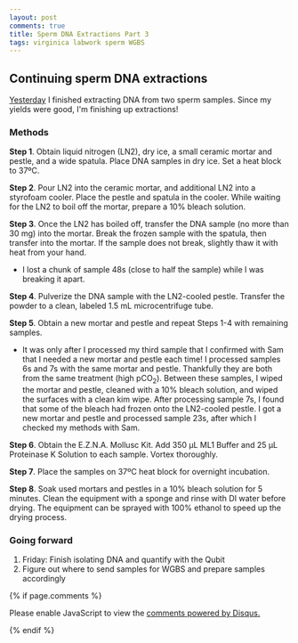 ```yaml
---
layout: post
comments: true
title: Sperm DNA Extractions Part 3
tags: virginica labwork sperm WGBS
---
```


## Continuing sperm DNA extractions

[Yesterday](https://yaaminiv.github.io/Sperm-DNA-Extractions-Part2/) I finished extracting DNA from two sperm samples. Since my yields were good, I'm finishing up extractions!

### Methods

**Step 1**. Obtain liquid nitrogen (LN2), dry ice, a small ceramic mortar and pestle, and a wide spatula. Place DNA samples in dry ice. Set a heat block to 37ºC.

**Step 2**. Pour LN2 into the ceramic mortar, and additional LN2 into a styrofoam cooler. Place the pestle and spatula in the cooler. While waiting for the LN2 to boil off the mortar, prepare a 10% bleach solution.

**Step 3**. Once the LN2 has boiled off, transfer the DNA sample (no more than 30 mg) into the mortar. Break the frozen sample with the spatula, then transfer into the mortar. If the sample does not break, slightly thaw it with heat from your hand.
  - I lost a chunk of sample 48s (close to half the sample) while I was breaking it apart.

**Step 4**. Pulverize the DNA sample with the LN2-cooled pestle. Transfer the powder to a clean, labeled 1.5 mL microcentrifuge tube.

**Step 5**. Obtain a new mortar and pestle and repeat Steps 1-4 with remaining samples.
  - It was only after I processed my third sample that I confirmed with Sam that I needed a new mortar and pestle each time! I processed samples 6s and 7s with the same mortar and pestle. Thankfully they are both from the same treatment (high pCO<sub>2</sub>). Between these samples, I wiped the mortar and pestle, cleaned with a 10% bleach solution, and wiped the surfaces with a clean kim wipe. After processing sample 7s, I found that some of the bleach had frozen onto the LN2-cooled pestle. I got a new mortar and pestle and processed sample 23s, after which I checked my methods with Sam.

**Step 6**. Obtain the E.Z.N.A. Mollusc Kit. Add 350 µL ML1 Buffer and 25 µL Proteinase K Solution to each sample. Vortex thoroughly.

**Step 7**. Place the samples on 37ºC heat block for overnight incubation.

**Step 8**. Soak used mortars and pestles in a 10% bleach solution for 5 minutes. Clean the equipment with a sponge and rinse with DI water before drying. The equipment can be sprayed with 100% ethanol to speed up the drying process.

### Going forward

1. Friday: Finish isolating DNA and quantify with the Qubit
2. Figure out where to send samples for WGBS and prepare samples accordingly

{% if page.comments %}

<div id="disqus_thread"></div>
<script>

/**
*  RECOMMENDED CONFIGURATION VARIABLES: EDIT AND UNCOMMENT THE SECTION BELOW TO INSERT DYNAMIC VALUES FROM YOUR PLATFORM OR CMS.
*  LEARN WHY DEFINING THESE VARIABLES IS IMPORTANT: https://disqus.com/admin/universalcode/#configuration-variables*/
/*
var disqus_config = function () {
this.page.url = PAGE_URL;  // Replace PAGE_URL with your page's canonical URL variable
this.page.identifier = PAGE_IDENTIFIER; // Replace PAGE_IDENTIFIER with your page's unique identifier variable
};
*/
(function() { // DON'T EDIT BELOW THIS LINE
var d = document, s = d.createElement('script');
s.src = 'https://the-responsible-grad-student.disqus.com/embed.js';
s.setAttribute('data-timestamp', +new Date());
(d.head || d.body).appendChild(s);
})();
</script>
<noscript>Please enable JavaScript to view the <a href="https://disqus.com/?ref_noscript">comments powered by Disqus.</a></noscript>

{% endif %}

<script id="dsq-count-scr" src="//the-responsible-grad-student.disqus.com/count.js" async></script>
